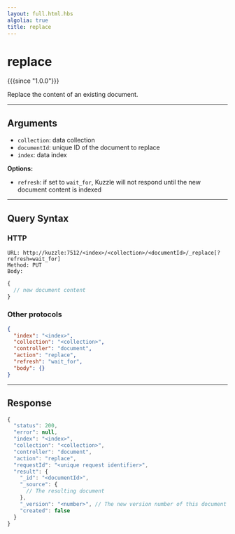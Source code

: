 ```yaml
---
layout: full.html.hbs
algolia: true
title: replace
---
```


# replace

{{{since "1.0.0"}}}

Replace the content of an existing document.

---

## Arguments

* `collection`: data collection
* `documentId`: unique ID of the document to replace
* `index`: data index

**Options:**

* `refresh`: if set to `wait_for`, Kuzzle will not respond until the new document content is indexed

---

## Query Syntax

### HTTP

```http
URL: http://kuzzle:7512/<index>/<collection>/<documentId>/_replace[?refresh=wait_for]
Method: PUT  
Body:
```

```js
{
  // new document content
}
```

### Other protocols

```json
{
  "index": "<index>",
  "collection": "<collection>",
  "controller": "document",
  "action": "replace",
  "refresh": "wait_for",
  "body": {}
}
```

---

## Response

```javascript
{
  "status": 200,
  "error": null,
  "index": "<index>",
  "collection": "<collection>",
  "controller": "document",
  "action": "replace",
  "requestId": "<unique request identifier>",
  "result": {
    "_id": "<documentId>",
    "_source": { 
      // The resulting document
    },
    "_version": "<number>", // The new version number of this document
    "created": false
  }
}
```
